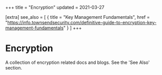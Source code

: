 +++
title = "Encryption"
updated = 2021-03-27

[extra]
see_also = [
  { title = "Key Management Fundamentals", href = "https://info.townsendsecurity.com/definitive-guide-to-encryption-key-management-fundamentals" }
]
+++

# Encryption
A collection of encryption related docs and blogs. See the 'See Also' section.